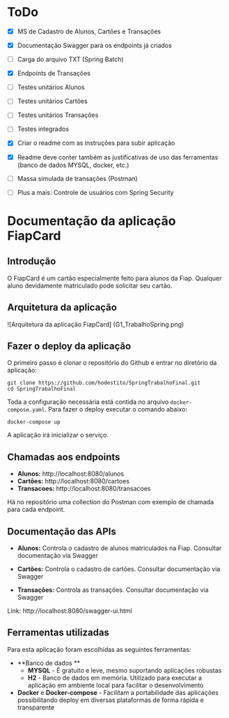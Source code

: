 # ToDo

- [x] MS de Cadastro de Alunos, Cartões e Transações
- [x] Documentação Swagger para os endpoints já criados 
- [ ] Carga do arquivo TXT (Spring Batch)
- [x] Endpoints de Transações
- [ ] Testes unitários Alunos
- [ ] Testes unitários Cartões
- [ ] Testes unitários Transações
- [ ] Testes integrados
- [x] Criar o readme com as instruções para subir aplicação
- [x] Readme deve conter também as justificativas de uso das ferramentas (banco de dados MYSQL, docker, etc.)
- [ ] Massa simulada de transações (Postman)
- [ ] Plus a mais: Controle de usuários com Spring Security


# Documentação da aplicação FiapCard

## Introdução

O FiapCard é um cartão especialmente feito para alunos da Fiap.
Qualquer aluno devidamente matriculado pode solicitar seu cartão.

## Arquitetura da aplicação

![Arquitetura da aplicação FiapCard] (G1_TrabalhoSpring.png)

## Fazer o deploy da aplicação

O primeiro passo é clonar o repositório do Github e entrar no diretório da aplicação:

    git clone https://github.com/hodestito/SpringTrabalhoFinal.git
    cd SpringTrabalhoFinal

Toda a configuração necessária está contida no arquivo `docker-compose.yaml`. Para fazer o deploy executar o comando abaixo:

    docker-compose up

A aplicação irá inicializar o serviço.


## Chamadas aos endpoints

* **Alunos:** http://localhost:8080/alunos
* **Cartões:** http://localhost:8080/cartoes
* **Transacoes:** http://localhost:8080/transacoes

Há no repositório uma collection do Postman com exemplo de chamada para cada endpoint. 

## Documentação das APIs

* **Alunos:** Controla o cadastro de alunos matriculados na Fiap. Consultar documentação via Swagger

* **Cartões:** Controla o cadastro de cartões. Consultar documentação via Swagger 

* **Transações:** Controla as transações. Consultar documentação via Swagger

Link: http://localhost:8080/swagger-ui.html

## Ferramentas utilizadas

Para esta aplicação foram escolhidas as seguintes ferramentas:

- **Banco de dados **
  - **MYSQL** - É gratuito e leve, mesmo suportando aplicações robustas
  - **H2** - Banco de dados em memória. Utilizado para executar a aplicação em ambiente local para facilitar o desenvolvimento 
- **Docker** e **Docker-compose** - Facilitam a portabilidade das aplicações possibilitando deploy em diversas plataformas de forma rápida e transparente

